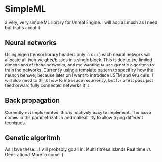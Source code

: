 # SimpleML
a very, very simple ML library for Unreal Engine. I will add as much as I need but that's about it. 

## Neural networks
Using eigen (tensor library headers only in c++) each neural network will allocate all their weights/biases in a single block. This is due to the limited dimensions of these networks, and me wanting to use genetic algoritmh to train the networks.
Currently using a template pattern to specificy how the neuron behave, because later on I want to introduce LSTM and Gru cells. I will also need to think how to introduce recurrency, but for a first pass just feedforward fully connected networks it is.

## Back propagation
Currently not implemented, this is relatively easy to implement. The issue comes in the parametrization and malleability to allow trying different tecniques.

## Genetic algoritmh
As I love these... I will probably go all in:
Multi fitness
Islands
Real time vs Generational
More to come :)
